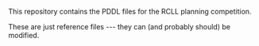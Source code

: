 This repository contains the PDDL files for the RCLL planning competition.

These are just reference files --- they can (and probably should) be modified.
